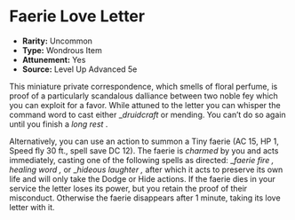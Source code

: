 # Faerie Love Letter

- **Rarity:** Uncommon
- **Type:** Wondrous Item
- **Attunement:** Yes
- **Source:** Level Up Advanced 5e

This miniature private correspondence, which smells of floral perfume, is proof of a particularly scandalous dalliance between two noble fey which you can exploit for a favor. While attuned to the letter you can whisper the command word to cast either __druidcraft_  or mending. You can’t do so again until you finish a _long rest_ .

Alternatively, you can use an action to summon a Tiny faerie (AC 15, HP 1, Speed fly 30 ft., spell save DC 12). The faerie is _charmed_  by you and acts immediately, casting one of the following spells as directed: __faerie fire , healing word ,_ or __hideous laughter ,_ after which it acts to preserve its own life and will only take the Dodge or Hide actions. If the faerie dies in your service the letter loses its power, but you retain the proof of their misconduct. Otherwise the faerie disappears after 1 minute, taking its love letter with it.
